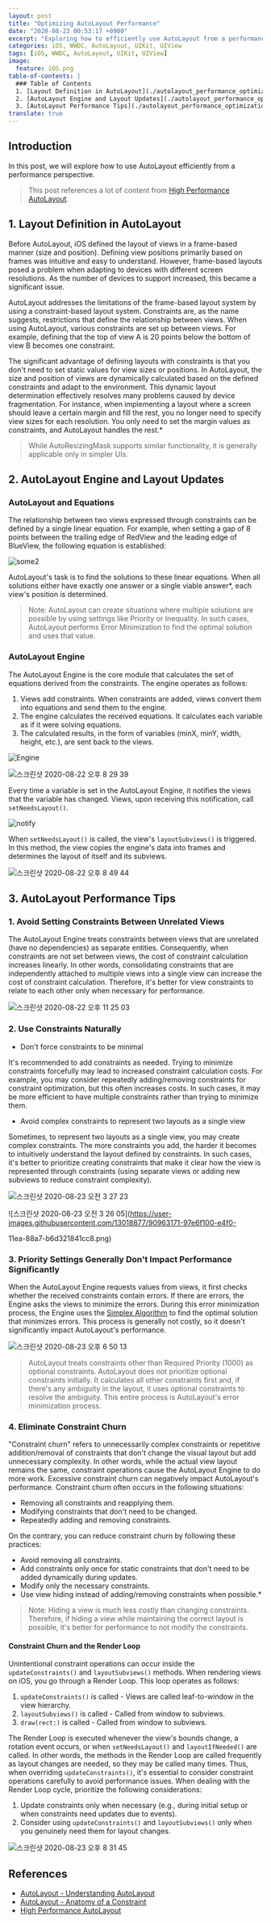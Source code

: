 ```yaml
---
layout: post
title: "Optimizing AutoLayout Performance"
date: "2020-08-23 00:53:17 +0900"
excerpt: "Exploring how to efficiently use AutoLayout from a performance perspective."
categories: iOS, WWDC, AutoLayout, UIKit, UIView
tags: [iOS, WWDC, AutoLayout, UIKit, UIView]
image:
  feature: iOS.png
table-of-contents: |
  ### Table of Contents
  1. [Layout Definition in AutoLayout](./autolayout_performance_optimization#1-layout-definition-in-autolayout)
  2. [AutoLayout Engine and Layout Updates](./autolayout_performance_optimization#2-autolayout-engine-and-layout-updates)
  3. [AutoLayout Performance Tips](./autolayout_performance_optimization#3-autolayout-performance-tips)
translate: true
---
```


## Introduction

In this post, we will explore how to use AutoLayout efficiently from a performance perspective.

> This post references a lot of content from [High Performance AutoLayout](https://developer.apple.com/videos/play/wwdc2018/220).

## 1. Layout Definition in AutoLayout

Before AutoLayout, iOS defined the layout of views in a frame-based manner (size and position). Defining view positions primarily based on frames was intuitive and easy to understand. However, frame-based layouts posed a problem when adapting to devices with different screen resolutions. As the number of devices to support increased, this became a significant issue.

AutoLayout addresses the limitations of the frame-based layout system by using a constraint-based layout system. Constraints are, as the name suggests, restrictions that define the relationship between views. When using AutoLayout, various constraints are set up between views. For example, defining that the top of view A is 20 points below the bottom of view B becomes one constraint.

The significant advantage of defining layouts with constraints is that you don't need to set static values for view sizes or positions. In AutoLayout, the size and position of views are dynamically calculated based on the defined constraints and adapt to the environment. This dynamic layout determination effectively resolves many problems caused by device fragmentation. For instance, when implementing a layout where a screen should leave a certain margin and fill the rest, you no longer need to specify view sizes for each resolution. You only need to set the margin values as constraints, and AutoLayout handles the rest.*

> While AutoResizingMask supports similar functionality, it is generally applicable only in simpler UIs.

## 2. AutoLayout Engine and Layout Updates

### AutoLayout and Equations

The relationship between two views expressed through constraints can be defined by a single linear equation. For example, when setting a gap of 8 points between the trailing edge of RedView and the leading edge of BlueView, the following equation is established:

![some2](https://user-images.githubusercontent.com/13018877/91072672-d0173c80-e674-11ea-8641-65e9ac89e3c8.png)

AutoLayout's task is to find the solutions to these linear equations. When all solutions either have exactly one answer or a single viable answer*, each view's position is determined.

> Note: AutoLayout can create situations where multiple solutions are possible by using settings like Priority or Inequality. In such cases, AutoLayout performs Error Minimization to find the optimal solution and uses that value.

### AutoLayout Engine

The AutoLayout Engine is the core module that calculates the set of equations derived from the constraints. The engine operates as follows:

1. Views add constraints. When constraints are added, views convert them into equations and send them to the engine.
2. The engine calculates the received equations. It calculates each variable as if it were solving equations.
3. The calculated results, in the form of variables (minX, minY, width, height, etc.), are sent back to the views.

![Engine](https://user-images.githubusercontent.com/13018877/90423226-0bef5680-e0f7-11ea-907d-b44d0cc787c8.png)

![스크린샷 2020-08-22 오후 8 29 39](https://user-images.githubusercontent.com/13018877/90955204-87b22000-e4b6-11ea-8010-421389fd17f6.png)

Every time a variable is set in the AutoLayout Engine, it notifies the views that the variable has changed. Views, upon receiving this notification, call `setNeedsLayout()`.

![notify](https://user-images.githubusercontent.com/13018877/90424852-c1bba480-e0f9-11ea-9f00-cf7b9484db6f.png)

When `setNeedsLayout()` is called, the view's `layoutSubviews()` is triggered. In this method, the view copies the engine's data into frames and determines the layout of itself and its subviews.

![스크린샷 2020-08-22 오후 8 49 44](https://user-images.githubusercontent.com/13018877/90955520-05772b00-e4b9-11ea-9a2e-f1c7cdbaeae0.png)

## 3. AutoLayout Performance Tips

### 1. Avoid Setting Constraints Between Unrelated Views

The AutoLayout Engine treats constraints between views that are unrelated (have no dependencies) as separate entities. Consequently, when constraints are not set between views, the cost of constraint calculation increases linearly. In other words, consolidating constraints that are independently attached to multiple views into a single view can increase the cost of constraint calculation. Therefore, it's better for view constraints to relate to each other only when necessary for performance.

![스크린샷 2020-08-22 오후 11 25 03](https://user-images.githubusercontent.com/13018877/90958329-ba681280-e4ce-11ea-88e9-d1ecf276c7f8.png)

### 2. Use Constraints Naturally

- Don't force constraints to be minimal

It's recommended to add constraints as needed. Trying to minimize constraints forcefully may lead to increased constraint calculation costs. For example, you may consider repeatedly adding/removing constraints for constraint optimization, but this often increases costs. In such cases, it may be more efficient to have multiple constraints rather than trying to minimize them.

- Avoid complex constraints to represent two layouts as a single view

Sometimes, to represent two layouts as a single view, you may create complex constraints. The more constraints you add, the harder it becomes to intuitively understand the layout defined by constraints. In such cases, it's better to prioritize creating constraints that make it clear how the view is represented through constraints (using separate views or adding new subviews to reduce constraint complexity).

![스크린샷 2020-08-23 오전 3 27 23](https://user-images.githubusercontent.com/13018877/90963169-95849700-e4f0-11ea-9ce6-ce141655464f.png)

![스크린샷 2020-08-23 오전 3 26 05](https://user-images.githubusercontent.com/13018877/90963171-97e6f100-e4f0-

11ea-88a7-b6d321841cc8.png)

### 3. Priority Settings Generally Don't Impact Performance Significantly

When the AutoLayout Engine requests values from views, it first checks whether the received constraints contain errors. If there are errors, the Engine asks the views to minimize the errors. During this error minimization process, the Engine uses the [Simplex Algorithm](https://en.wikipedia.org/wiki/Simplex_algorithm) to find the optimal solution that minimizes errors. This process is generally not costly, so it doesn't significantly impact AutoLayout's performance.

![스크린샷 2020-08-23 오후 6 50 13](https://user-images.githubusercontent.com/13018877/90975685-809c1800-e571-11ea-92a7-f4f26ac1febf.png)

> AutoLayout treats constraints other than Required Priority (1000) as optional constraints. AutoLayout does not prioritize optional constraints initially. It calculates all other constraints first and, if there's any ambiguity in the layout, it uses optional constraints to resolve the ambiguity. This entire process is AutoLayout's error minimization process.

### 4. Eliminate Constraint Churn

"Constraint churn" refers to unnecessarily complex constraints or repetitive addition/removal of constraints that don't change the visual layout but add unnecessary complexity. In other words, while the actual view layout remains the same, constraint operations cause the AutoLayout Engine to do more work. Excessive constraint churn can negatively impact AutoLayout's performance. Constraint churn often occurs in the following situations:

- Removing all constraints and reapplying them.
- Modifying constraints that don't need to be changed.
- Repeatedly adding and removing constraints.

On the contrary, you can reduce constraint churn by following these practices:

- Avoid removing all constraints.
- Add constraints only once for static constraints that don't need to be added dynamically during updates.
- Modify only the necessary constraints.
- Use view hiding instead of adding/removing constraints when possible.*

> Note: Hiding a view is much less costly than changing constraints. Therefore, if hiding a view while maintaining the correct layout is possible, it's better for performance to not modify the constraints.

#### Constraint Churn and the Render Loop

Unintentional constraint operations can occur inside the `updateConstraints()` and `layoutSubviews()` methods. When rendering views on iOS, you go through a Render Loop. This loop operates as follows:

1. `updateConstraints()` is called - Views are called leaf-to-window in the view hierarchy.
2. `layoutSubviews()` is called - Called from window to subviews.
3. `draw(rect:)` is called - Called from window to subviews.

The Render Loop is executed whenever the view's bounds change, a rotation event occurs, or when `setNeedsLayout()` and `layoutIfNeeded()` are called. In other words, the methods in the Render Loop are called frequently as layout changes are needed, so they may be called many times. Thus, when overriding `updateConstraints()`, it's essential to consider constraint operations carefully to avoid performance issues. When dealing with the Render Loop cycle, prioritize the following considerations:

1. Update constraints only when necessary (e.g., during initial setup or when constraints need updates due to events).
2. Consider using `updateConstraints()` and `layoutSubviews()` only when you genuinely need them for layout changes.

![스크린샷 2020-08-23 오후 8 31 45](https://user-images.githubusercontent.com/13018877/90977348-afb98600-e57f-11ea-93e8-05a81738dc1a.png)

## References

- [AutoLayout - Understanding AutoLayout](https://developer.apple.com/library/archive/documentation/UserExperience/Conceptual/AutolayoutPG/index.html#//apple_ref/doc/uid/TP40010853-CH7-SW1)
- [AutoLayout - Anatomy of a Constraint](https://developer.apple.com/library/archive/documentation/UserExperience/Conceptual/AutolayoutPG/AnatomyofaConstraint.html#//apple_ref/doc/uid/TP40010853-CH9-SW1)
- [High Performance AutoLayout](https://developer.apple.com/videos/play/wwdc2018/220)